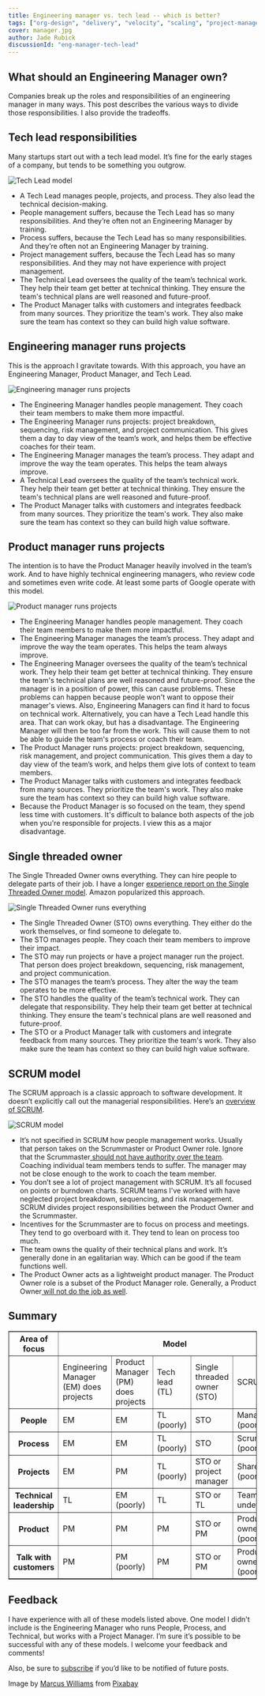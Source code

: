 ```yaml
---
title: Engineering manager vs. tech lead -- which is better?
tags: ["org-design", "delivery", "velocity", "scaling", "project-management"]
cover: manager.jpg
author: Jade Rubick
discussionId: "eng-manager-tech-lead"
---
```


<re-img src="manager.jpg"></re-img>

## What should an Engineering Manager own?

Companies break up the roles and responsibilities of an engineering manager in many ways. This post describes the various ways to divide those responsibilities. I also provide the tradeoffs.

## Tech lead responsibilities

Many startups start out with a tech lead model. It’s fine for the early stages of a company, but tends to be something you outgrow.

![Tech Lead model](tech-lead.png)

* A Tech Lead manages people, projects, and process. They also lead the technical decision-making.
* People management suffers, because the Tech Lead has so many responsibilities. And they’re often not an Engineering Manager by training. 
* Process suffers, because the Tech Lead has so many responsibilities. And they’re often not an Engineering Manager by training.
* Project management suffers, because the Tech Lead has so many responsibilities. And they may not have experience with project management.
* The Technical Lead oversees the quality of the team’s technical work. They help their team get better at technical thinking. They ensure the team's technical plans are well reasoned and future-proof. 
* The Product Manager talks with customers and integrates feedback from many sources. They prioritize the team's work. They also make sure the team has context so they can build high value software.


## Engineering manager runs projects

This is the approach I gravitate towards. With this approach, you have an Engineering Manager, Product Manager, and Tech Lead. 

![Engineering manager runs projects](engineering-manager.png)

* The Engineering Manager handles people management. They coach their team members to make them more impactful. 
* The Engineering Manager runs projects: project breakdown, sequencing, risk management, and project communication. This gives them a day to day view of the team’s work, and helps them be effective coaches for their team.
* The Engineering Manager manages the team’s process. They adapt and improve the way the team operates. This helps the team always improve. 
* A Technical Lead oversees the quality of the team’s technical work. They help their team get better at technical thinking. They ensure the team's technical plans are well reasoned and future-proof. 
* The Product Manager talks with customers and integrates feedback from many sources. They prioritize the team's work. They also make sure the team has context so they can build high value software.

## Product manager runs projects

The intention is to have the Product Manager heavily involved in the team’s work. And to have highly technical engineering managers, who review code and sometimes even write code. At least some parts of Google operate with this model. 

![Product manager runs projects](product-manager.png)

* The Engineering Manager handles people management. They coach their team members to make them more impactful. 
* The Engineering Manager manages the team’s process. They adapt and improve the way the team operates. This helps the team always improve. 
* The Engineering Manager oversees the quality of the team’s technical work. They help their team get better at technical thinking. They ensure the team's technical plans are well reasoned and future-proof. Since the manager is in a position of power, this can cause problems. These problems can happen because people won't want to oppose their manager's views. Also, Engineering Managers can find it hard to focus on technical work. Alternatively, you can have a Tech Lead handle this area. That can work okay, but has a disadvantage. The Engineering Manager will then be too far from the work. This will cause them to not be able to guide the team's process or coach their team. 
* The Product Manager runs projects: project breakdown, sequencing, risk management, and project communication. This gives them a day to day view of the team’s work, and helps them give lots of context to team members. 
* The Product Manager talks with customers and integrates feedback from many sources. They prioritize the team's work. They also make sure the team has context so they can build high value software.
* Because the Product Manager is so focused on the team, they spend less time with customers. It's difficult to balance both aspects of the job when you're responsible for projects. I view this as a major disadvantage. 


## Single threaded owner

The Single Threaded Owner owns everything. They can hire people to delegate parts of their job. I have a longer [experience report on the Single Threaded Owner model](/implementing-amazons-single-threaded-owner-model/). Amazon popularized this approach. 

![Single Threaded Owner runs everything](sto.png)

* The Single Threaded Owner (STO) owns everything. They either do the work themselves, or find someone to delegate to. 
* The STO manages people. They coach their team members to improve their impact. 
* The STO may run projects or have a project manager run the project. That person does project breakdown, sequencing, risk management, and project communication. 
* The STO manages the team’s process. They alter the way the team operates to be more effective. 
* The STO handles the quality of the team’s technical work. They  can delegate that responsibility. They help their team get better at technical thinking. They ensure the team's technical plans are well reasoned and future-proof. 
* The STO or a Product Manager talk with customers and integrate feedback from many sources. They prioritize the team's work. They also make sure the team has context so they can build high value software.

## SCRUM model

The SCRUM approach is a classic approach to software development. It doesn’t explicitly call out the managerial responsibilities. Here’s an [overview of SCRUM](https://www.scrumalliance.org/ScrumRedesignDEVSite/media/ScrumAllianceMedia/Files%20and%20PDFs/Community/Articles/2015/SCRUM-in-Agile.pdf). 

![SCRUM model](scrum.png)

* It’s not specified in SCRUM how people management works. Usually that person takes on the Scrummaster or Product Owner role. Ignore that the Scrummaster[ should not have authority over the team](https://www.scrumalliance.org/ScrumRedesignDEVSite/media/ScrumAllianceMedia/Files%20and%20PDFs/Community/Articles/2015/SCRUM-in-Agile.pdf). Coaching individual team members tends to suffer. The manager may not be close enough to the work to coach the team member.
* You don’t see a lot of project management with SCRUM. It’s all focused on points or burndown charts. SCRUM teams I've worked with have neglected project breakdown, sequencing, and risk management. SCRUM divides project responsibilities between the Product Owner and the Scrummaster.
* Incentives for the Scrummaster are to focus on process and meetings. They tend to go overboard with it. They tend to lean on process too much.
* The team owns the quality of their technical plans and work. It’s generally done in an egalitarian way. Which can be good if the team functions well. 
* The Product Owner acts as a lightweight product manager. The Product Owner role is a subset of the Product Manager role. Generally, a Product Owner[ will not do the job as well](https://svpg.com/product-manager-vs-product-owner-revisited/).


## Summary


<table border="1" cellpadding="5" cellspacing="0">
  <tr>
   <th>Area of focus
   </td>
   <th colspan="5" >Model
   </td>
  </tr>
  <tr>
   <td>
   </td>
   <td>Engineering Manager (EM) does projects
   </td>
   <td>Product Manager (PM) does projects
   </td>
   <td>Tech lead (TL)
   </td>
   <td>Single threaded owner (STO)
   </td>
   <td>SCRUM
   </td>
  </tr>
  <tr>
   <th>People
   </td>
   <td>EM
   </td>
   <td>EM
   </td>
   <td>TL (poorly)
   </td>
   <td>STO
   </td>
   <td>Manager (poorly)
   </td>
  </tr>
  <tr>
   <th>Process
   </td>
   <td>EM
   </td>
   <td>EM
   </td>
   <td>TL (poorly)
   </td>
   <td>STO
   </td>
   <td>Scrummaster (poorly)
   </td>
  </tr>
  <tr>
   <th>Projects
   </td>
   <td>EM
   </td>
   <td>PM
   </td>
   <td>TL (poorly)
   </td>
   <td>STO or project manager
   </td>
   <td>Shared (poorly)
   </td>
  </tr>
  <tr>
   <th>Technical leadership
   </td>
   <td>TL
   </td>
   <td>EM (poorly)
   </td>
   <td>TL
   </td>
   <td>STO or TL
   </td>
   <td>Team, undefined
   </td>
  </tr>
  <tr>
   <th>Product
   </td>
   <td>PM
   </td>
   <td>PM
   </td>
   <td>PM
   </td>
   <td>STO or PM
   </td>
   <td>Product owner (poorly)
   </td>
  </tr>
  <tr>
   <th>Talk with customers
   </td>
   <td>PM
   </td>
   <td>PM (poorly)
   </td>
   <td>PM
   </td>
   <td>STO or PM
   </td>
   <td>Product owner (poorly)
   </td>
  </tr>
</table>



## Feedback

I have experience with all of these models listed above. One model I didn't include is the Engineering Manager who runs People, Process, and Technical, but works with a Project Manager. I’m sure it’s possible to be successful with any of these models. I welcome your feedback and comments!

Also, be sure to [subscribe](/subscribe/) if you’d like to be notified of future posts.


Image by <a href="https://pixabay.com/users/markiss33311-20814146/?utm_source=link-attribution&amp;utm_medium=referral&amp;utm_campaign=image&amp;utm_content=6116282">Marcus Williams</a> from <a href="https://pixabay.com/?utm_source=link-attribution&amp;utm_medium=referral&amp;utm_campaign=image&amp;utm_content=6116282">Pixabay</a>